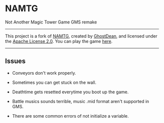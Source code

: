 # NAMTG
Not Another Magic Tower Game GMS remake

___

This project is a fork of [NAMTG](https://github.com/GhostDean/NAMTG), created by [GhostDean](https://github.com/GhostDean), and licensed under the [Apache License 2.0](LICENSE).
You can play the game [here](https://delicious-fruit.com/ratings/game_details.php?id=16098).

___

## Issues
- Conveyors don't work properly.
- Sometimes you can get stuck on the wall.
- Deathtime gets resetted everytime you boot up the game.
- Battle musics sounds terrible, music .mid format aren't supported in GMS.

- There are some common errors of not initialize a variable.
